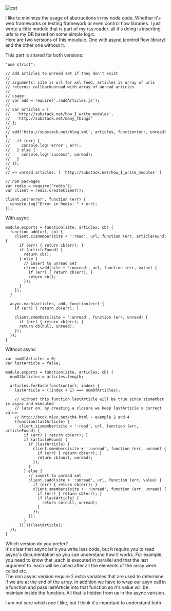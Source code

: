 ![cat](http://gifs.gifbin.com/012010/1264355701_cat.gif)

I like to minimize the usage of abstructions in my node code. Whether it's web frameworks or testing framework or even control flow libraries.
I just wrote a little module that is part of my rss reader. all it's doing is inserting urls to my DB based on some simple logic.   
Here are two versions of this moudule. One with [async](https://github.com/caolan/async#parallel) (control flow library) and the other one without it.

This part is shared for both versions:

    "use strict";

    // add articles to unread set if they don't exist
    //
    // arguments: site is url for xml feed, articles is array of urls
    // returns: callbackunread with array of unread articles
    //
    // usage:
    // var add = require('./addArticles.js');
    // 
    // var articles = [
    //   'http://substack.net/how_I_write_modules',
    //   'http://substack.net/many_things'
    // ];
    // 
    // add('http://substack.net/blog.xml', articles, function(err, unread) {
    //   if (err) {
    //     console.log('error', err);
    //   } else {
    //     console.log('success', unread);
    //   }
    // });
    // 
    // => unread articles: [ 'http://substack.net/how_I_write_modules' ]

    // npm packages
    var redis = require("redis");
    var client = redis.createClient();

    client.on("error", function (err) {
      console.log("Error in Redis: " + err);
    });


With async

    module.exports = function(site, articles, cb) {
      function add(url, cb) {
        client.sismember(site + ':read', url, function (err, articleFound) {
          if (err) { return cb(err); }
          if (articleFound) {
            return cb(); 
          } else {
            // insert to unread set
            client.sadd(site + ':unread', url, function (err, value) {
              if (err) { return cb(err); }
              return cb(); 
            });
          }
        });
      }

      async.each(articles, add, function(err) {
        if (err) { return cb(err); }

        client.smembers(site + ':unread', function (err, unread) {
          if (err) { return cb(err); }
          return cb(null, unread); 
        });
      });
    }

Without async

    var numOfArticles = 0;
    var lastArticle = false;

    module.exports = function(site, articles, cb) {
      numOfArticles = articles.length;

      articles.forEach(function(url, index) {
        lastArticle = ((index + 1) === numOfArticles);

        // without this function lastArticle will be true since sismember is async and executed
        // later on. by creating a closure we keep lastArticle's correct value.
        // http://book.mixu.net/ch4.html - example 2 and 4
        (function(lastArticle) {
          client.sismember(site + ':read', url, function (err, articleFound) {
            if (err) { return cb(err); }
            if (articleFound) {
              if (lastArticle) {
                client.smembers(site + ':unread', function (err, unread) {
                  if (err) { return cb(err); }
                  return cb(null, unread); 
                });
              }
            } else {
              // insert to unread set
              client.sadd(site + ':unread', url, function (err, value) {
                if (err) { return cb(err); }
                client.smembers(site + ':unread', function (err, unread) {
                  if (err) { return cb(err); }
                  if (lastArticle) {
                    return cb(null, unread); 
                  }
                });
              });
            }
          });})(lastArticle);
      });  
    }


Which version do you prefer?  
It's clear that async let's you write less code, but it require you to read async's documentation so you can understand how it works. For example, you need to know that .each is executed in parallel and that the last argument to .each will be called after all the elements of the array were called etc.  
The non async version require 2 extra variables that are used to determine if we are at the end of the array. in addition we have to wrap our asyn call in a function and pass lastArticle into that function so it's value will be maintain inside the function.  All that is hidden from us in the async verision.

I am not sure which one I like, but I think it's improtant to understand both.

